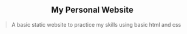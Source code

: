 <h2 align="center">My Personal Website</h2>
</p>

>A basic static website to practice my skills using basic html and css


